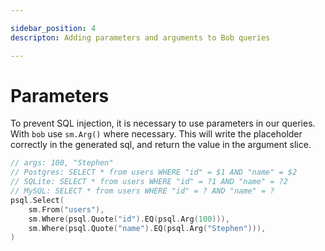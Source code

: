 ```yaml
---

sidebar_position: 4
descripton: Adding parameters and arguments to Bob queries

---
```


# Parameters

To prevent SQL injection, it is necessary to use parameters in our queries. With `bob` use `sm.Arg()` where necessary. This will write the placeholder correctly in the generated sql, and return the value in the argument slice.

```go
// args: 100, "Stephen"
// Postgres: SELECT * from users WHERE "id" = $1 AND "name" = $2
// SQLite: SELECT * from users WHERE "id" = ?1 AND "name" = ?2
// MySQL: SELECT * from users WHERE "id" = ? AND "name" = ?
psql.Select(
    sm.From("users"),
    sm.Where(psql.Quote("id").EQ(psql.Arg(100))),
    sm.Where(psql.Quote("name").EQ(psql.Arg("Stephen"))),
)
```
